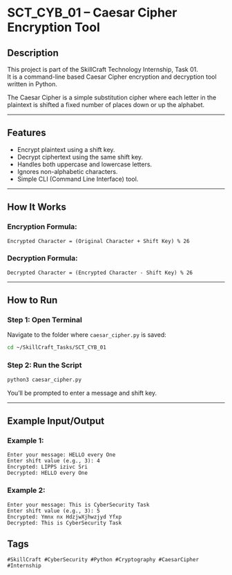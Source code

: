# SCT_CYB_01 – Caesar Cipher Encryption Tool

## Description

This project is part of the SkillCraft Technology Internship, Task 01.  
It is a command-line based Caesar Cipher encryption and decryption tool written in Python.

The Caesar Cipher is a simple substitution cipher where each letter in the plaintext is shifted a fixed number of places down or up the alphabet.

---

## Features

- Encrypt plaintext using a shift key.
- Decrypt ciphertext using the same shift key.
- Handles both uppercase and lowercase letters.
- Ignores non-alphabetic characters.
- Simple CLI (Command Line Interface) tool.

---

## How It Works

### Encryption Formula:
```
Encrypted Character = (Original Character + Shift Key) % 26
```

### Decryption Formula:
```
Decrypted Character = (Encrypted Character - Shift Key) % 26
```

---

## How to Run

### Step 1: Open Terminal
Navigate to the folder where `caesar_cipher.py` is saved:

```bash
cd ~/SkillCraft_Tasks/SCT_CYB_01
```

### Step 2: Run the Script

```bash
python3 caesar_cipher.py
```

You’ll be prompted to enter a message and shift key.

---

## Example Input/Output

### Example 1:
```
Enter your message: HELLO every One
Enter shift value (e.g., 3): 4
Encrypted: LIPPS izivc Sri
Decrypted: HELLO every One
```

### Example 2:
```
Enter your message: This is CyberSecurity Task
Enter shift value (e.g., 3): 5
Encrypted: Ymnx nx HdzjwXjhwzjyd Yfxp
Decrypted: This is CyberSecurity Task
```

## Tags

`#SkillCraft #CyberSecurity #Python #Cryptography #CaesarCipher #Internship`

